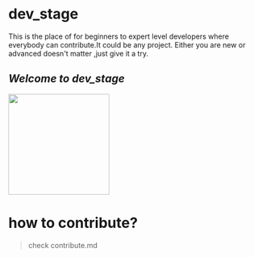 # dev_stage
This is the place of for beginners to expert level developers where everybody can contribute.It could be any project. Either you are new or advanced doesn't matter ,just give it a try.

## *Welcome to dev_stage*
<image src="https://user-images.githubusercontent.com/43213197/96351448-f7b8dd00-10d8-11eb-94cf-a77600cc331f.gif" width=200>

# how to contribute?
> check  contribute.md

